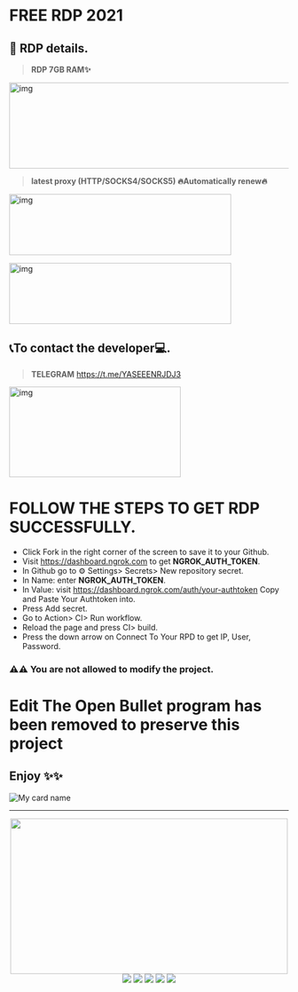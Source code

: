 #  FREE RDP 2021

## 📝 RDP details.

> **RDP 7GB RAM✨** 

> <p align="center">
<img src="https://gitlab.com/ans2004/FREE-RDP-TOOL/-/raw/main/2.jpg" alt="img" width="700" height="155"/>
</p>

> **latest proxy (HTTP/SOCKS4/SOCKS5) 🔥Automatically renew🔥**
> <p align="center">
<img src="https://gitlab.com/ans2004/FREE-RDP-TOOL/-/raw/main/3.jpg" alt="img" width="400" height="110"/>
</p>


> <p align="center">
<img src="https://gitlab.com/ans2004/FREE-RDP-TOOL/-/raw/main/4.jpg" alt="img" width="400" height="110"/>
</p>

## 📞To contact the developer💻.

> **TELEGRAM**
> https://t.me/YASEEENRJDJ3
> <p align="center">
[<img src="https://gitlab.com/ans2004/FREE-RDP-TOOL/-/raw/main/1.jpg" alt="img" width="309" height="163"/>](https://t.me/y_a_n_u_u)
</p>


# FOLLOW THE STEPS TO GET RDP SUCCESSFULLY.

* Click Fork in the right corner of the screen to save it to your Github.
* Visit https://dashboard.ngrok.com to get **NGROK_AUTH_TOKEN**.
* In Github go to ⚙ Settings> Secrets> New repository secret.
* In Name: enter **NGROK_AUTH_TOKEN**.
* In Value: visit https://dashboard.ngrok.com/auth/your-authtoken Copy and Paste Your Authtoken into.
* Press Add secret.
* Go to Action> CI> Run workflow.
* Reload the page and press CI> build.
* Press the down arrow on Connect To Your RPD to get IP, User, Password.


### ⚠️⚠️ You are not allowed to modify the project.

# Edit The Open Bullet program has been removed to preserve this project

## Enjoy ✨✨

![My card name](https://cardivo.vercel.app/api?name=%E5%8D%90%E3%83%85ANAS%E3%83%85%E5%8D%8D&description=WELCOME%F0%9F%91%8B%D8%A3%D8%AC%D9%85%D9%84%20%D9%84%D8%AD%D8%B8%D8%A7%D8%AA%20%D8%A7%D9%84%D8%B3%D8%B9%D8%A7%D8%AF%D8%A9%20%D8%B9%D9%86%D8%AF%D9%85%D8%A7%20%D8%AA%D8%AD%D9%82%D9%82%20%D8%A3%D8%B4%D9%8A%D8%A7%D8%A1%20%D9%8A%D8%B9%D8%AA%D9%82%D8%AF%20%D8%A7%D9%84%D9%86%D8%A7%D8%B3%20%D8%A7%D9%86%D9%83%20%D9%84%D9%86%20%D8%AA%D8%B3%D8%AA%D8%B7%D9%8A%D8%B9%20%D8%AA%D8%AD%D9%82%D9%8A%D9%82%D9%87%D8%A7%E2%9C%A8%20TO%20CONTACT%20ME%20%F0%9F%92%BB%20TELEGRAM%20%3A%20%E2%9C%A8ans2004123%E2%9C%A8&image=https://f.top4top.io/p_2072erckg1.jpg&backgroundColor=%23ecf0f1)


___

<p align="center">
  <img width="500" height="280" src="https://i.pinimg.com/originals/44/ac/c8/44acc8ee2d1b09f92c032cebb38227b4.gif" />
  <br>
  <img src="https://img.shields.io/badge/-PYTHON-black?style=flat-square&logo=python&logoColor=1572b6" />
  <img src="https://img.shields.io/badge/-HTML5-black?style=flat-square&logo=html5&logoColor=1572b6" />
  <img src="https://img.shields.io/badge/-CSS-black?style=flat-square&logo=css3&logoColor=1572b6" />
  <img src="https://img.shields.io/badge/-Git-black?style=flat-square&logo=git" />
  <img src="https://img.shields.io/badge/-GitHub-black?style=flat-square&logo=github" /> <br>
</p>

